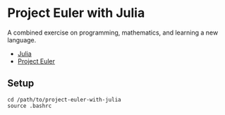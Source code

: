 # Project Euler with Julia
A combined exercise on programming, mathematics, and learning a new language. 

* [Julia](https://julialang.org/)
* [Project Euler](https://projecteuler.net/)

## Setup

```shell
cd /path/to/project-euler-with-julia
source .bashrc
```
